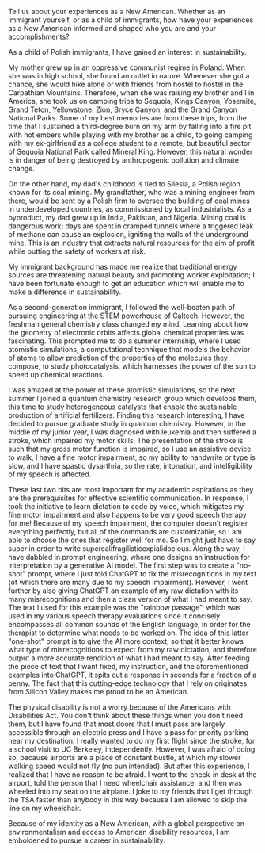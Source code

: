 Tell us about your experiences as a New American. Whether as an immigrant yourself, or as a child of immigrants, how have your experiences as a New American informed and shaped who you are and your accomplishments?

As a child of Polish immigrants, I have gained an interest in sustainability.

My mother grew up in an oppressive communist regime in Poland. When she was in high school, she found an outlet in nature. Whenever she got a chance, she would hike alone or with friends from hostel to hostel in the Carpathian Mountains. Therefore, when she was raising my brother and I in America, she took us on camping trips to Sequoia, Kings Canyon, Yosemite, Grand Teton, Yellowstone, Zion, Bryce Canyon, and the Grand Canyon National Parks. Some of my best memories are from these trips, from the time that I sustained a third-degree burn on my arm by falling into a fire pit with hot embers while playing with my brother as a child, to going camping with my ex-girlfriend as a college student to a remote, but beautiful sector of Sequoia National Park called Mineral King. However, this natural wonder is in danger of being destroyed by anthropogenic pollution and climate change.

On the other hand, my dad's childhood is tied to Silesia, a Polish region known for its coal mining. My grandfather, who was a mining engineer from there, would be sent by a Polish firm to oversee the building of coal mines in underdeveloped countries, as commissioned by local industrialists. As a byproduct, my dad grew up in India, Pakistan, and Nigeria. Mining coal is dangerous work; days are spent in cramped tunnels where a triggered leak of methane can cause an explosion, igniting the walls of the underground mine. This is an industry that extracts natural resources for the aim of profit while putting the safety of workers at risk.

My immigrant background has made me realize that traditional energy sources are threatening natural beauty and promoting worker exploitation; I have been fortunate enough to get an education which will enable me to make a difference in sustainability.

As a second-generation immigrant, I followed the well-beaten path of pursuing engineering at the STEM powerhouse of Caltech. However, the freshman general chemistry class changed my mind. Learning about how the geometry of electronic orbits affects global chemical properties was fascinating. This prompted me to do a summer internship, where I used atomistic simulations, a computational technique that models the behavior of atoms to allow prediction of the properties of the molecules they compose, to study photocatalysis, which harnesses the power of the sun to speed up chemical reactions.


 I was amazed at the power of these atomistic simulations, so the next summer I joined a quantum chemistry research group which develops them, this time to study heterogeneous catalysts that enable the sustainable production of artificial fertilizers. Finding this research interesting, I have decided to pursue graduate study in quantum chemistry. However, in the middle of my junior year, I was diagnosed with leukemia and then suffered a stroke, which impaired my motor skills. The presentation of the stroke is such that my gross motor function is impaired, so I use an assistive device to walk, I have a fine motor impairment, so my ability to handwrite or type is slow, and I have spastic dysarthria, so the rate, intonation, and intelligibility of my speech is affected.

These last two bits are most important for my academic aspirations as they are the prerequisites for effective scientific communication. In response, I took the initiative to learn dictation to code by voice, which mitigates my fine motor impairment and also happens to be very good speech therapy for me! Because of my speech impairment, the computer doesn't register everything perfectly, but all of the commands are customizable, so I am able to choose the ones that register well for me. So I might just have to say super in order to write supercalifragilisticexpialidocious. Along the way, I have dabbled in prompt engineering, where one designs an instruction for interpretation by a generative AI model. The first step was to create a "no-shot" prompt, where I just told ChatGPT to fix the misrecognitions in my text (of which there are many due to my speech impairment). However, I went further by also giving ChatGPT an example of my raw dictation with its many misrecognitions and then a clean version of what I had meant to say. The text I used for this example was the "rainbow passage", which was used in my various speech therapy evaluations since it concisely encompasses all common sounds of the English language, in order for the therapist to determine what needs to be worked on. The idea of this latter "one-shot" prompt is to give the AI more context, so that it better knows what type of misrecognitions to expect from my raw dictation, and therefore output a more accurate rendition of what I had meant to say. After feeding the piece of text that I want fixed, my instruction, and the aforementioned examples into ChatGPT, it spits out a response in seconds for a fraction of a penny. The fact that this cutting-edge technology that I rely on originates from Silicon Valley makes me proud to be an American.

The physical disability is not a worry because of the Americans with Disabilities Act. You don't think about these things when you don't need them, but I have found that most doors that I must pass are largely accessible through an electric press and I have a pass for priority parking near my destination. I really wanted to do my first flight since the stroke, for a school visit to UC Berkeley, independently. However, I was afraid of doing so, because airports are a place of constant bustle, at which my slower walking speed would not fly (no pun intended). But after this experience, I realized that I have no reason to be afraid. I went to the check-in desk at the airport, told the person that I need wheelchair assistance, and then was wheeled into my seat on the airplane. I joke to my friends that I get through the TSA faster than anybody in this way because I am allowed to skip the line on my wheelchair.

Because of my identity as a New American, with a global perspective on environmentalism and access to American disability resources, I am emboldened to pursue a career in sustainability.
